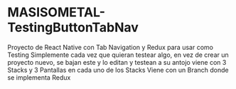 # MASISOMETAL-TestingButtonTabNav
Proyecto de React Native con Tab Navigation y Redux para usar como Testing
Simplemente cada vez que quieran testear algo, en vez de crear un proyecto nuevo, se bajan este y lo editan y testean a su antojo
viene con 3 Stacks y 3 Pantallas en cada uno de los Stacks
Viene con un Branch donde se implementa Redux
